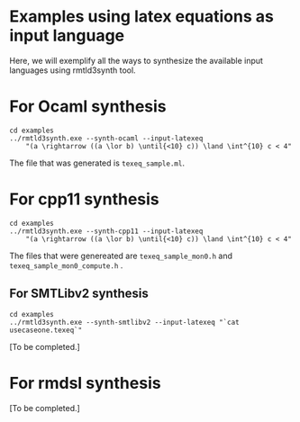 
# Examples using latex equations as input language

Here, we will exemplify all the ways to synthesize the available input languages using rmtld3synth tool.

# For Ocaml synthesis

```
cd examples
../rmtld3synth.exe --synth-ocaml --input-latexeq
    "(a \rightarrow ((a \lor b) \until{<10} c)) \land \int^{10} c < 4"
```
The file that was generated is `texeq_sample.ml`.


# For cpp11 synthesis

```
cd examples
../rmtld3synth.exe --synth-cpp11 --input-latexeq
    "(a \rightarrow ((a \lor b) \until{<10} c)) \land \int^{10} c < 4"
```
The files that were genereated are `texeq_sample_mon0.h` and `texeq_sample_mon0_compute.h` .


## For SMTLibv2 synthesis

```
cd examples
../rmtld3synth.exe --synth-smtlibv2 --input-latexeq "`cat usecaseone.texeq`"
```

[To be completed.]


# For rmdsl synthesis

[To be completed.]
